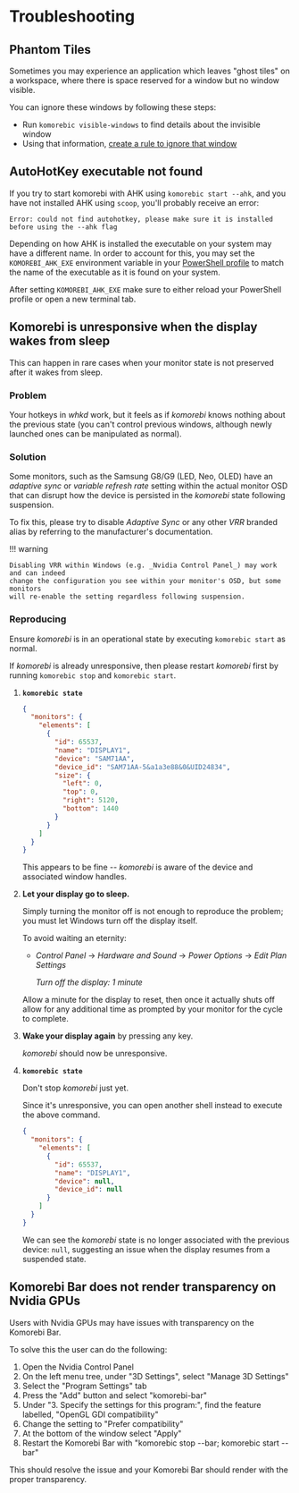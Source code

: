 # Troubleshooting

## Phantom Tiles

Sometimes you may experience an application which leaves "ghost tiles" on a workspace, where there is space reserved for
a window but no window visible.

You can ignore these windows by following these steps:

* Run `komorebic visible-windows` to find details about the invisible window
* Using that information, [create a rule to ignore that window](common-workflows/ignore-windows.md)

## AutoHotKey executable not found

If you try to start komorebi with AHK using `komorebic start --ahk`, and you have
not installed AHK using `scoop`, you'll probably receive an error:

```text
Error: could not find autohotkey, please make sure it is installed before using the --ahk flag
```

Depending on how AHK is installed the executable on your system may have a
different name. In order to account for this, you may set the `KOMOREBI_AHK_EXE`
environment variable in your
[PowerShell profile](https://learn.microsoft.com/en-us/powershell/module/microsoft.powershell.core/about/about_profiles?view=powershell-7.4)
to match the name of the executable as it is found on your system.

After setting `KOMOREBI_AHK_EXE` make sure to either reload your PowerShell
profile or open a new terminal tab.

## Komorebi is unresponsive when the display wakes from sleep

This can happen in rare cases when your monitor state is not preserved after it
wakes from sleep.

### Problem

Your hotkeys in _whkd_ work, but it feels as if _komorebi_ knows nothing about
the previous state (you can't control previous windows, although newly launched ones
can be manipulated as normal).

### Solution

Some monitors, such as the Samsung G8/G9 (LED, Neo, OLED) have an _adaptive
sync_ or _variable refresh rate_ setting within the actual monitor OSD that can
disrupt how the device is persisted in the _komorebi_ state following suspension.

To fix this, please try to disable _Adaptive Sync_ or any other _VRR_ branded
alias by referring to the manufacturer's documentation.

!!! warning

    Disabling VRR within Windows (e.g. _Nvidia Control Panel_) may work and can indeed
    change the configuration you see within your monitor's OSD, but some monitors
    will re-enable the setting regardless following suspension.

### Reproducing

Ensure _komorebi_ is in an operational state by executing `komorebic start` as
normal.

If _komorebi_ is already unresponsive, then please restart _komorebi_ first by
running `komorebic stop` and `komorebic start`.

1. **`komorebic state`**

   ```json
   {
     "monitors": {
       "elements": [
         {
           "id": 65537,
           "name": "DISPLAY1",
           "device": "SAM71AA",
           "device_id": "SAM71AA-5&a1a3e88&0&UID24834",
           "size": {
             "left": 0,
             "top": 0,
             "right": 5120,
             "bottom": 1440
           }
         }
       ]
     }
   }
   ```

   This appears to be fine -- _komorebi_ is aware of the device and associated
   window handles.

2. **Let your display go to sleep.**

   Simply turning the monitor off is not enough to reproduce the problem; you must
   let Windows turn off the display itself.

   To avoid waiting an eternity:

    - _Control Panel_ -> _Hardware and Sound_ -> _Power Options_ -> _Edit Plan
      Settings_

      _Turn off the display: 1 minute_

   Allow a minute for the display to reset, then once it actually shuts off
   allow for any additional time as prompted by your monitor for the cycle to
   complete.

3. **Wake your display again** by pressing any key.

   _komorebi_ should now be unresponsive.

4. **`komorebic state`**

   Don't stop _komorebi_ just yet.

   Since it's unresponsive, you can open another shell instead to execute the above command.

   ```json
   {
     "monitors": {
       "elements": [
         {
           "id": 65537,
           "name": "DISPLAY1",
           "device": null,
           "device_id": null
         }
       ]
     }
   }
   ```

   We can see the _komorebi_ state is no longer associated with the previous
   device: `null`, suggesting an issue when the display resumes from a suspended
   state.

## Komorebi Bar does not render transparency on Nvidia GPUs

Users with Nvidia GPUs may have issues with transparency on the Komorebi Bar.

To solve this the user can do the following:
1. Open the Nvidia Control Panel
2. On the left menu tree, under "3D Settings", select "Manage 3D Settings"
3. Select the "Program Settings" tab
4. Press the "Add" button and select "komorebi-bar"
5. Under "3. Specify the settings for this program:", find the feature labelled, "OpenGL GDI compatibility"
6. Change the setting to "Prefer compatibility"
7. At the bottom of the window select "Apply"
8. Restart the Komorebi Bar with "komorebic stop --bar; komorebic start --bar"

This should resolve the issue and your Komorebi Bar should render with the proper transparency.
